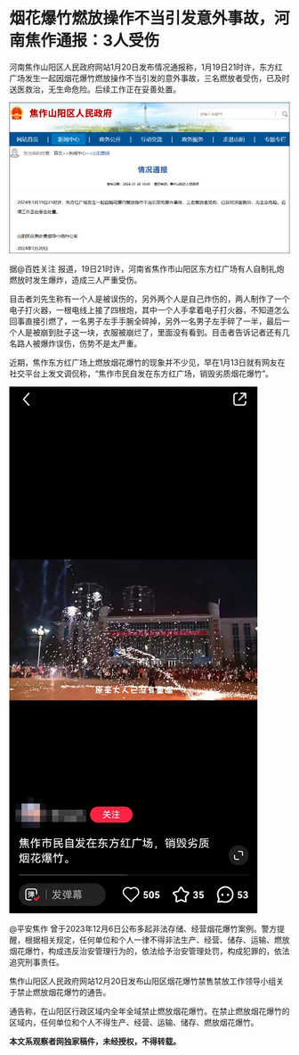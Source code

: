 # 烟花爆竹燃放操作不当引发意外事故，河南焦作通报：3人受伤

河南焦作山阳区人民政府网站1月20日发布情况通报称，1月19日21时许，东方红广场发生一起因烟花爆竹燃放操作不当引发的意外事故，三名燃放者受伤，已及时送医救治，无生命危险。后续工作正在妥善处置。

![033f262f75e6a91b7ed0f33ff985f657.jpg](https://raw.githubusercontent.com/qqhsx/qqnews_image/main/2024/01/20/烟花爆竹燃放操作不当引发意外事故，河南焦作通报：3人受伤/033f262f75e6a91b7ed0f33ff985f657.jpg)

据@百姓关注 报道，19日21时许，河南省焦作市山阳区东方红广场有人自制礼炮燃放时发生爆炸，造成三人严重受伤。

目击者刘先生称有一个人是被误伤的，另外两个人是自己炸伤的，两人制作了一个电子打火器，一根电线上接了四根炮，其中一个人手拿着电子打火器，不知道怎么回事直接引燃了，一名男子左手手腕全碎掉，另外一名男子左手碎了一半，最后一个人是被崩到肚子这一块，衣服被崩烂了，里面没有看到。目击者告诉记者还有几名路人被爆炸误伤，伤势不是太严重。

近期，焦作东方红广场上燃放烟花爆竹的现象并不少见，早在1月13日就有网友在社交平台上发文调侃称，“焦作市民自发在东方红广场，销毁劣质烟花爆竹”。

![b1030977e5d76162169aaf5b7a515efa.jpg](https://raw.githubusercontent.com/qqhsx/qqnews_image/main/2024/01/20/烟花爆竹燃放操作不当引发意外事故，河南焦作通报：3人受伤/b1030977e5d76162169aaf5b7a515efa.jpg)

@平安焦作
曾于2023年12月6日公布多起非法存储、经营烟花爆竹案例。警方提醒，根据相关规定，任何单位和个人一律不得非法生产、经营、储存、运输、燃放烟花爆竹，构成违反治安管理行为的，依法给予治安管理处罚，构成犯罪的，依法追究刑事责任。

焦作山阳区人民政府网站12月20日发布山阳区烟花爆竹禁售禁放工作领导小组关于禁止燃放烟花爆竹的通告。

通告称，在山阳区行政区域内全年全域禁止燃放烟花爆竹。在禁止燃放烟花爆竹的区域内，任何单位和个人不得生产、经营、运输、储存、燃放烟花爆竹。

**本文系观察者网独家稿件，未经授权，不得转载。**

